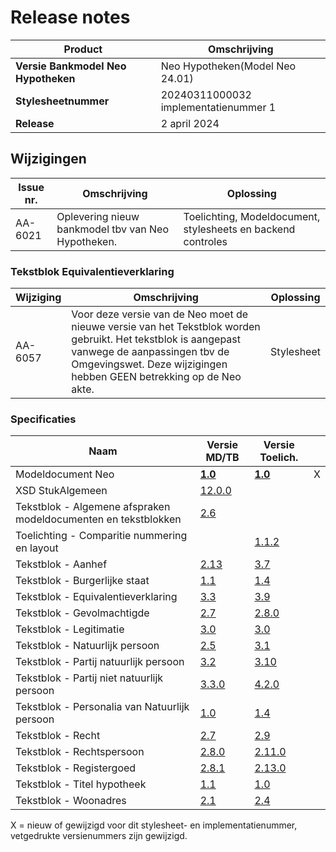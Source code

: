 # Release notes
Product|Omschrijving| 
|---|---| 
**Versie Bankmodel Neo Hypotheken**|Neo Hypotheken(Model Neo 24.01) |
**Stylesheetnummer**|20240311000032 implementatienummer 1|
**Release**|2 april 2024|

## Wijzigingen
|Issue nr.|Omschrijving|Oplossing|
|---|---|---|
AA-6021| Oplevering nieuw bankmodel tbv van Neo Hypotheken. |Toelichting, Modeldocument, stylesheets en backend controles|


### Tekstblok Equivalentieverklaring
|Wijziging|Omschrijving|Oplossing|
|---|---|---|
AA-6057 | Voor deze versie van de Neo moet de nieuwe versie van het Tekstblok worden gebruikt. Het tekstblok is aangepast vanwege de aanpassingen tbv de Omgevingswet. Deze wijzigingen hebben GEEN betrekking op de Neo akte. | Stylesheet |



### Specificaties
Naam|Versie MD/TB|Versie Toelich.|  |
| --- |--- |--- |---|
Modeldocument Neo|**[1.0](/kik-modeldocumenten/modeldocumenten/Hypotheek%20Neo/Modeldocument%20Neo%20v1.0.docx)**|**[1.0](/kik-modeldocumenten/modeldocumenten/Hypotheek%20Neo/Toelichting%20modeldocument%20Neo%20Hypothekent%20v1.0%20-%20v1.0.docx)**| X |
XSD StukAlgemeen|[12.0.0](/schema/stuk%20algemeen/12.0.0/StukAlgemeen-12.0.0.xsd)|| |
Tekstblok - Algemene afspraken modeldocumenten en tekstblokken|[2.6](/kik-modeldocumenten/tekstblokken/Tekstblok%20-%20Algemene%20afspraken%20modeldocumenten%20en%20tekstblokken%20v2.6.docx)||  | 
Toelichting - Comparitie nummering en layout||[1.1.2](/kik-modeldocumenten/tekstblokken/Toelichting%20-%20Comparitie%20nummering%20en%20layout%20v1.1.2.docx)|   |
Tekstblok - Aanhef|[2.13](/kik-modeldocumenten/tekstblokken/Tekstblok%20-%20Aanhef%20v2.13.docx)|[3.7](/kik-modeldocumenten/tekstblokken/Toelichting%20Tekstblok%20-%20Aanhef%202.12%20-%20v3.7.docx)| |
Tekstblok - Burgerlijke staat|[1.1](/kik-modeldocumenten/tekstblokken/Tekstblok%20-%20Burgerlijke%20staat%20v1.1.docx)|[1.4](/kik-modeldocumenten/tekstblokken/Toelichting%20Tekstblok%20-%20Burgerlijke%20staat%201.1%20-%20v1.4.docx)|   |
Tekstblok - Equivalentieverklaring|[3.3](/kik-modeldocumenten/tekstblokken/Tekstblok%20-%20Equivalentieverklaring%20v3.3.docx)|[3.9](/kik-modeldocumenten/tekstblokken/Toelichting%20Tekstblok%20-%20Equivalentieverklaring%203.2%20-%20v3.9.docx)| |
Tekstblok - Gevolmachtigde|[2.7](/kik-modeldocumenten/tekstblokken/Tekstblok%20-%20Gevolmachtigde%20v2.7.docx)|[2.8.0](/kik-modeldocumenten/tekstblokken/Toelichting%20Tekstblok%20-%20Gevolmachtigde%202.7%20-%20v2.8.0.docx)|   |
Tekstblok - Legitimatie|[3.0](/kik-modeldocumenten/tekstblokken/Tekstblok%20-%20Legitimatie%20v3.0.docx)|[3.0](/kik-modeldocumenten/tekstblokken/Toelichting%20Tekstblok%20-%20Legitimatie%203.0%20-%20v3.0.docx)| |
Tekstblok - Natuurlijk persoon|[2.5](/kik-modeldocumenten/tekstblokken/Tekstblok%20-%20Natuurlijk%20persoon%20v2.5.docx)|[3.1](/kik-modeldocumenten/tekstblokken/Toelichting%20Tekstblok%20-%20Natuurlijk%20persoon%202.5%20-%20v3.1.docx)| |
Tekstblok - Partij natuurlijk persoon|[3.2](/kik-modeldocumenten/tekstblokken/Tekstblok%20-%20Partij%20natuurlijk%20persoon%20v3.2.docx)|[3.10](/kik-modeldocumenten/tekstblokken/Toelichting%20Tekstblok%20-%20Partij%20natuurlijk%20persoon%203.2%20-%20v3.10.docx)| |
Tekstblok - Partij niet natuurlijk persoon|[3.3.0](/kik-modeldocumenten/tekstblokken/Tekstblok%20-%20Partij%20niet%20natuurlijk%20persoon%20v3.3.0.docx)|[4.2.0](/kik-modeldocumenten/tekstblokken/Toelichting%20Tekstblok%20-%20Partij%20niet%20natuurlijk%20persoon%203.3.0%20-%20v4.2.0.docx)|   |
Tekstblok - Personalia van Natuurlijk persoon|[1.0](/kik-modeldocumenten/tekstblokken/Tekstblok%20-%20Personalia%20van%20Natuurlijk%20persoon%20v1.0.docx)|[1.4](/kik-modeldocumenten/tekstblokken/Toelichting%20Tekstblok%20-%20Personalia%20van%20Natuurlijk%20persoon%201.0%20-%20v1.4.docx)|   |
Tekstblok - Recht|[2.7](/kik-modeldocumenten/tekstblokken/Tekstblok%20-%20Recht%20v2.7.docx)|[2.9](/kik-modeldocumenten/tekstblokken/Toelichting%20Tekstblok%20-%20Recht%202.7%20-%20v2.9.docx)|  |
Tekstblok - Rechtspersoon|[2.8.0](/kik-modeldocumenten/tekstblokken/Tekstblok%20-%20Rechtspersoon%20v2.8.0.docx)|[2.11.0](/kik-modeldocumenten/tekstblokken/Toelichting%20Tekstblok%20-%20Rechtspersoon%202.8.0%20-%20v2.11.0.docx)|   |
Tekstblok - Registergoed|[2.8.1](/kik-modeldocumenten/tekstblokken/Tekstblok%20-%20Registergoed%20v2.8.1.docx)|[2.13.0](/kik-modeldocumenten/tekstblokken/Toelichting%20Tekstblok%20-%20Registergoed%202.8.1%20-%20v2.13.0.docx)| | 
Tekstblok - Titel hypotheek|[1.1](/kik-modeldocumenten/tekstblokken/Tekstblok%20-%20Titel%20hypotheek%20v1.1.docx)|[1.0](/kik-modeldocumenten/tekstblokken/Toelichting%20Tekstblok%20-%20Titel%20hypotheek%201.1%20-%20v1.0.docx)|   |  
Tekstblok - Woonadres|[2.1](/kik-modeldocumenten/tekstblokken/Tekstblok%20-%20Woonadres%20v2.1.docx)|[2.4](/kik-modeldocumenten/tekstblokken/Toelichting%20Tekstblok%20-%20Woonadres%202.1%20-%20v2.4.docx)|   |
X = nieuw of gewijzigd voor dit stylesheet- en implementatienummer, vetgedrukte versienummers zijn gewijzigd.
